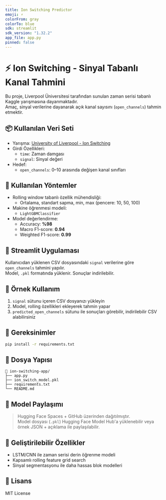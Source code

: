 ```yaml
---
title: Ion Switching Predictor
emoji: ⚡
colorFrom: gray
colorTo: blue
sdk: streamlit
sdk_version: "1.32.2"
app_file: app.py
pinned: false
---
```


# ⚡ Ion Switching - Sinyal Tabanlı Kanal Tahmini

Bu proje, Liverpool Üniversitesi tarafından sunulan zaman serisi tabanlı Kaggle yarışmasına dayanmaktadır.  
Amaç, sinyal verilerine dayanarak açık kanal sayısını (`open_channels`) tahmin etmektir.

## 📦 Kullanılan Veri Seti

- Yarışma: [University of Liverpool - Ion Switching](https://www.kaggle.com/competitions/liverpool-ion-switching)
- Girdi Özellikleri:
  - `time`: Zaman damgası
  - `signal`: Sinyal değeri
- Hedef:
  - `open_channels`: 0–10 arasında değişen kanal sınıfları

## 🧠 Kullanılan Yöntemler

- Rolling window tabanlı özellik mühendisliği:
  - Ortalama, standart sapma, min, max (pencere: 10, 50, 100)
- Makine öğrenmesi modeli:
  - `LightGBMClassifier`
- Model değerlendirme:
  - Accuracy: **%98**
  - Macro F1-score: **0.94**
  - Weighted F1-score: **0.99**

## 🚀 Streamlit Uygulaması

Kullanıcıdan yüklenen CSV dosyasındaki `signal` verilerine göre `open_channels` tahmini yapılır.  
Model, `.pkl` formatında yüklenir. Sonuçlar indirilebilir.

## 🧪 Örnek Kullanım

1. `signal` sütunu içeren CSV dosyanızı yükleyin
2. Model, rolling özellikleri ekleyerek tahmin yapar
3. `predicted_open_channels` sütunu ile sonuçları görebilir, indirilebilir CSV alabilirsiniz

## 🧰 Gereksinimler

```bash
pip install -r requirements.txt
```

## 🧾 Dosya Yapısı

```
📁 ion-switching-app/
├── app.py
├── ion_switch_model.pkl
├── requirements.txt
└── README.md
```

## 🤗 Model Paylaşımı

> Hugging Face Spaces + GitHub üzerinden dağıtılmıştır.  
> Model dosyası (`.pkl`) Hugging Face Model Hub'a yüklenebilir veya örnek JSON + açıklama ile paylaşılabilir.

## 📌 Geliştirilebilir Özellikler

- LSTM/CNN ile zaman serisi derin öğrenme modeli
- Kapsamlı rolling feature grid search
- Sinyal segmentasyonu ile daha hassas blok modelleri

## 📄 Lisans

MIT License
